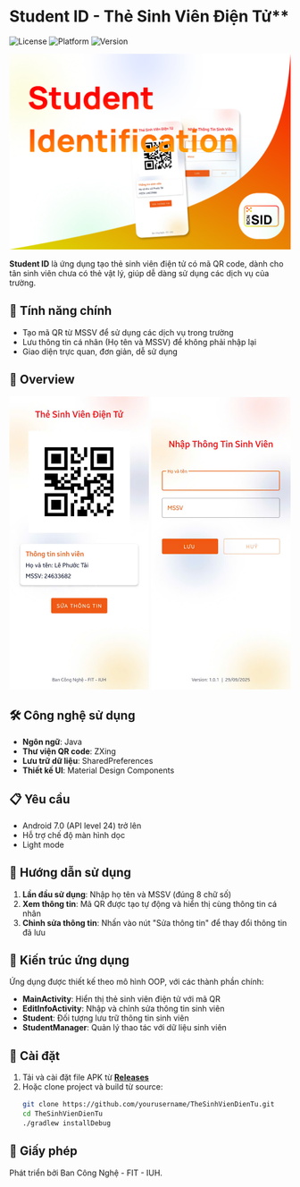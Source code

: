 # Student ID - Thẻ Sinh Viên Điện Tử**

![License](https://img.shields.io/badge/license-MIT-blue)
![Platform](https://img.shields.io/badge/platform-Android-green)
![Version](https://img.shields.io/badge/version-1.0.1-orange)

<p align="center">
  <img src="access/bannerSID.png" alt="Student ID App Logo" />
</p>

**Student ID** là ứng dụng tạo thẻ sinh viên điện tử có mã QR code, dành cho tân sinh viên chưa có thẻ vật lý, giúp dễ dàng sử dụng các dịch vụ của trường.

## 📱 Tính năng chính

- Tạo mã QR từ MSSV để sử dụng các dịch vụ trong trường
- Lưu thông tin cá nhân (Họ tên và MSSV) để không phải nhập lại
- Giao diện trực quan, đơn giản, dễ sử dụng

## 📸 Overview

<p align="center">
  <img src="access/output.jpg" alt="Màn hình chính" width="250"/>
  <img src="access/input.jpg" alt="Màn hình chỉnh sửa" width="250" />
</p>

## 🛠️ Công nghệ sử dụng

- **Ngôn ngữ**: Java
- **Thư viện QR code**: ZXing
- **Lưu trữ dữ liệu**: SharedPreferences
- **Thiết kế UI**: Material Design Components

## 📋 Yêu cầu

- Android 7.0 (API level 24) trở lên
- Hỗ trợ chế độ màn hình dọc
- Light mode

## 📖 Hướng dẫn sử dụng

1. **Lần đầu sử dụng**: Nhập họ tên và MSSV (đúng 8 chữ số)
2. **Xem thông tin**: Mã QR được tạo tự động và hiển thị cùng thông tin cá nhân
3. **Chỉnh sửa thông tin**: Nhấn vào nút "Sửa thông tin" để thay đổi thông tin đã lưu

## 📐 Kiến trúc ứng dụng

Ứng dụng được thiết kế theo mô hình OOP, với các thành phần chính:

- **MainActivity**: Hiển thị thẻ sinh viên điện tử với mã QR
- **EditInfoActivity**: Nhập và chỉnh sửa thông tin sinh viên
- **Student**: Đối tượng lưu trữ thông tin sinh viên
- **StudentManager**: Quản lý thao tác với dữ liệu sinh viên

## 🚀 Cài đặt

1. Tải và cài đặt file APK từ **[Releases](https://github.com/lephuoctai/TheSinhVienDienTu/releases/latest)**  
2. Hoặc clone project và build từ source:
   ```bash
   git clone https://github.com/yourusername/TheSinhVienDienTu.git
   cd TheSinhVienDienTu
   ./gradlew installDebug
   ```

## 📜 Giấy phép

Phát triển bởi Ban Công Nghệ - FIT - IUH.

